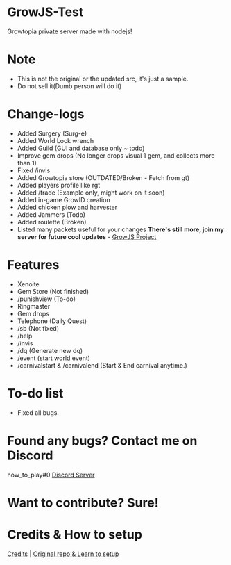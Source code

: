 # GrowJS-Test
Growtopia private server made with nodejs! 

# Note
- This is not the original or the updated src, it's just a sample.
- Do not sell it(Dumb person will do it)

# Change-logs
- Added Surgery (Surg-e)
- Added World Lock wrench
- Added Guild (GUI and database only ~ todo)
- Improve gem drops (No longer drops visual 1 gem, and collects more than 1)
- Fixed /invis
- Added Growtopia store (OUTDATED/Broken - Fetch from gt)
- Added players profile like rgt
- Added /trade (Example only, might work on it soon)
- Added in-game GrowID creation
- Added chicken plow and harvester
- Added Jammers (Todo)
- Added roulette (Broken)
- Listed many packets useful for your changes
  **There's still more, join my server for future cool updates** - [GrowJS Project](https://discord.gg/G8uBgagYcf)

# Features
- Xenoite
- Gem Store (Not finished)
- /punishview (To-do) 
- Ringmaster
- Gem drops
- Telephone (Daily Quest)
- /sb (Not fixed)
- /help
- /invis
- /dq (Generate new dq)
- /event (start world event)
- /carnivalstart & /carnivalend (Start & End carnival anytime.)

# To-do list 
- Fixed all bugs. 

# Found any bugs? Contact me on Discord
how_to_play#0
[Discord Server](https://discord.gg/ZqxeqhGZG8) 

# Want to contribute? Sure! 

# Credits & How to setup
[Credits](https://github.com/JadlionHD/GrowServer/tree/main#credits) | 
[Original repo & Learn to setup](https://github.com/JadlionHD/GrowServer) 
